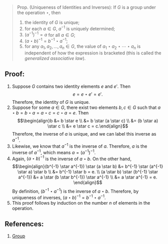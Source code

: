 > Prop. (Uniqueness of Identities and Inverses): If $G$ is a group under the operation $\star$, then 
> 	1. the identity of $G$ is unique; 
> 	2. for each $a \in G$, $a^{-1}$ is uniquely determined; 
> 	3. $(a^{-1})^{-1} = a$ for all $a \in G$; 
> 	4. $(a \star b)^{-1} = b^{-1} \star a^{-1}$; 
> 	5. for any $a_{1}, a_{2}, \ldots, a_{n} \in G$, the value of $a_{1} \star a_{2} \star \dotsm \star a_{n}$ is independent of how the expression is bracketed (this is called the *generalized associative law*). 

## Proof: 
1. Suppose $G$ contains two identity elements $e$ and $e'$. Then $$e = e\star e' = e'.$$ Therefore, the identity of $G$ is unique. 
2. Suppose for some $a \in G$, there exist two elements $b, c \in G$ such that $a \star b = b \star a = a \star c = c \star a = e$. Then $$\begin{align}b &= b \star e \\ &= b \star (a \star c) \\ &= (b \star a) \star c \\ &= e \star c  = c.\end{align}$$ Therefore, the inverse of $a$ is unique, and we can label this inverse as $a^{-1}$. 
3. Likewise, we know that $a^{-1}$ is the inverse of $a$. Therefore, $a$ is the inverse of $a^{-1}$, which means $a = (a^{-1})^{-1}$. 
4. Again, $(a \star b)^{-1}$ is the inverse of $a \star b$. On the other hand, $$\begin{align}(b^{-1} \star a^{-1}) \star (a \star b) &= b^{-1} \star (a^{-1} \star a) \star b \\ &= b^{-1} \star b = e. \\ (a \star b) \star (b^{-1} \star a^{-1}) &= a \star (b \star b^{-1}) \star a^{-1} \\ &= a \star a^{-1} = e. \end{align}$$ By definition, $(b^{-1} \star a^{-1})$ is the inverse of $a \star b$. Therefore, by uniqueness of inverses, $(a \star b)^{-1} = b^{-1} \star a^{-1}.$ 
5. This proof follows by induction on the number $n$ of elements in the operation. 

## References:
1. [Group](Group.md)